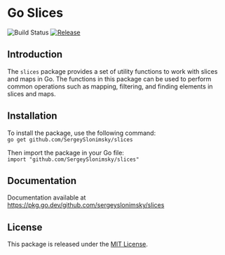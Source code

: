 # Go Slices

![Build Status](https://github.com/sergeyslonimsky/slices/workflows/CI/badge.svg)
[![Release](https://img.shields.io/github/v/release/sergeyslonimsky/slices)](https://github.com/sergeyslonimsky/slices/releases/latest)

## Introduction

The `slices` package provides a set of utility functions to work with slices and maps in Go. The functions in this
package can be used to perform common operations such as mapping, filtering, and finding elements in slices and maps.

## Installation

To install the package, use the following command:<br>
```go get github.com/SergeySlonimsky/slices```<br>

Then import the package in your Go file:<br>
```import "github.com/SergeySlonimsky/slices"```

## Documentation

Documentation available at https://pkg.go.dev/github.com/sergeyslonimsky/slices

## License
This package is released under the <a href="https://opensource.org/licenses/MIT">MIT License</a>.
